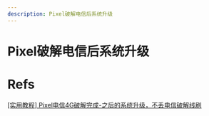 ```yaml
---
description: Pixel破解电信后系统升级
---
```


# Pixel破解电信后系统升级

# Refs

[[实用教程] Pixel电信4G破解完成-之后的系统升级，不丢电信破解线刷](http://bbs.gfan.com/android-9165559-1-1.html)